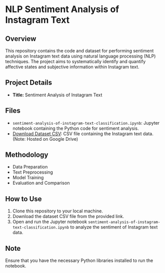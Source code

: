 # NLP Sentiment Analysis of Instagram Text

## Overview
This repository contains the code and dataset for performing sentiment analysis on Instagram text data using natural language processing (NLP) techniques. The project aims to systematically identify and quantify affective states and subjective information within Instagram text.

## Project Details
- **Title:** Sentiment Analysis of Instagram Text
  
## Files
- `sentiment-analysis-of-instagram-text-classification.ipynb`: Jupyter notebook containing the Python code for sentiment analysis.
- [Download Dataset CSV](https://drive.google.com/file/d/1S_C38sI8GZqpmX_91dxVEby2SC_6LC23/view?usp=drive_link): CSV file containing the Instagram text data. (Note: Hosted on Google Drive)

## Methodology
- Data Preparation
- Text Preprocessing
- Model Training
- Evaluation and Comparison

## How to Use
1. Clone this repository to your local machine.
2. Download the dataset CSV file from the provided link.
3. Open and run the Jupyter notebook `sentiment-analysis-of-instagram-text-classification.ipynb` to analyze the sentiment of Instagram text data.

## Note
Ensure that you have the necessary Python libraries installed to run the notebook.
